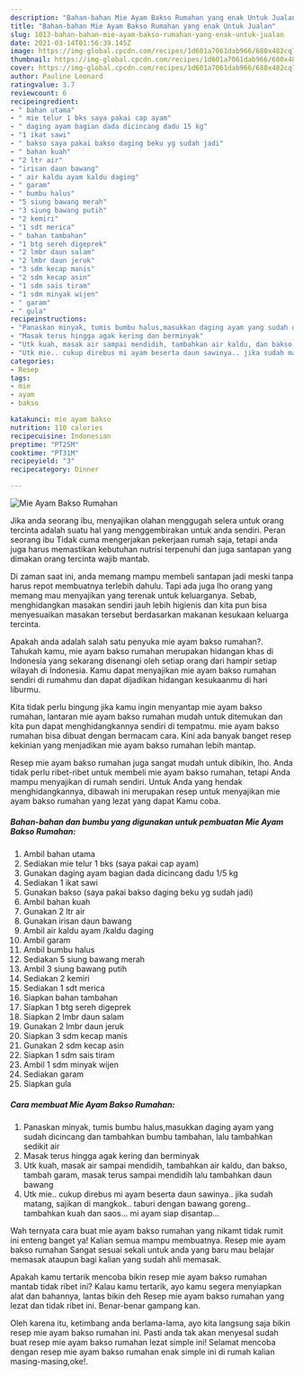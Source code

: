 ```yaml
---
description: "Bahan-bahan Mie Ayam Bakso Rumahan yang enak Untuk Jualan"
title: "Bahan-bahan Mie Ayam Bakso Rumahan yang enak Untuk Jualan"
slug: 1013-bahan-bahan-mie-ayam-bakso-rumahan-yang-enak-untuk-jualan
date: 2021-03-14T01:56:39.145Z
image: https://img-global.cpcdn.com/recipes/1d601a7061dab966/680x482cq70/mie-ayam-bakso-rumahan-foto-resep-utama.jpg
thumbnail: https://img-global.cpcdn.com/recipes/1d601a7061dab966/680x482cq70/mie-ayam-bakso-rumahan-foto-resep-utama.jpg
cover: https://img-global.cpcdn.com/recipes/1d601a7061dab966/680x482cq70/mie-ayam-bakso-rumahan-foto-resep-utama.jpg
author: Pauline Leonard
ratingvalue: 3.7
reviewcount: 6
recipeingredient:
- " bahan utama"
- " mie telur 1 bks saya pakai cap ayam"
- " daging ayam bagian dada dicincang dadu 15 kg"
- "1 ikat sawi"
- " bakso saya pakai bakso daging beku yg sudah jadi"
- " bahan kuah"
- "2 ltr air"
- "irisan daun bawang"
- " air kaldu ayam kaldu daging"
- " garam"
- " bumbu halus"
- "5 siung bawang merah"
- "3 siung bawang putih"
- "2 kemiri"
- "1 sdt merica"
- " bahan tambahan"
- "1 btg sereh digeprek"
- "2 lmbr daun salam"
- "2 lmbr daun jeruk"
- "3 sdm kecap manis"
- "2 sdm kecap asin"
- "1 sdm sais tiram"
- "1 sdm minyak wijen"
- " garam"
- " gula"
recipeinstructions:
- "Panaskan minyak, tumis bumbu halus,masukkan daging ayam yang sudah dicincang dan tambahkan bumbu tambahan, lalu tambahkan sedikit air"
- "Masak terus hingga agak kering dan berminyak"
- "Utk kuah, masak air sampai mendidih, tambahkan air kaldu, dan bakso, tambah garam, masak terus sampai mendidih lalu tambahkan daun bawang"
- "Utk mie.. cukup direbus mi ayam beserta daun sawinya.. jika sudah matang, sajikan di mangkok.. taburi dengan bawang goreng.. tambahkan kuah dan saos... mi ayam siap disantap..."
categories:
- Resep
tags:
- mie
- ayam
- bakso

katakunci: mie ayam bakso 
nutrition: 110 calories
recipecuisine: Indonesian
preptime: "PT25M"
cooktime: "PT31M"
recipeyield: "3"
recipecategory: Dinner

---
```



![Mie Ayam Bakso Rumahan](https://img-global.cpcdn.com/recipes/1d601a7061dab966/680x482cq70/mie-ayam-bakso-rumahan-foto-resep-utama.jpg)

Jika anda seorang ibu, menyajikan olahan menggugah selera untuk orang tercinta adalah suatu hal yang menggembirakan untuk anda sendiri. Peran seorang ibu Tidak cuma mengerjakan pekerjaan rumah saja, tetapi anda juga harus memastikan kebutuhan nutrisi terpenuhi dan juga santapan yang dimakan orang tercinta wajib mantab.

Di zaman  saat ini, anda memang mampu membeli santapan jadi meski tanpa harus repot membuatnya terlebih dahulu. Tapi ada juga lho orang yang memang mau menyajikan yang terenak untuk keluarganya. Sebab, menghidangkan masakan sendiri jauh lebih higienis dan kita pun bisa menyesuaikan masakan tersebut berdasarkan makanan kesukaan keluarga tercinta. 



Apakah anda adalah salah satu penyuka mie ayam bakso rumahan?. Tahukah kamu, mie ayam bakso rumahan merupakan hidangan khas di Indonesia yang sekarang disenangi oleh setiap orang dari hampir setiap wilayah di Indonesia. Kamu dapat menyajikan mie ayam bakso rumahan sendiri di rumahmu dan dapat dijadikan hidangan kesukaanmu di hari liburmu.

Kita tidak perlu bingung jika kamu ingin menyantap mie ayam bakso rumahan, lantaran mie ayam bakso rumahan mudah untuk ditemukan dan kita pun dapat menghidangkannya sendiri di tempatmu. mie ayam bakso rumahan bisa dibuat dengan bermacam cara. Kini ada banyak banget resep kekinian yang menjadikan mie ayam bakso rumahan lebih mantap.

Resep mie ayam bakso rumahan juga sangat mudah untuk dibikin, lho. Anda tidak perlu ribet-ribet untuk membeli mie ayam bakso rumahan, tetapi Anda mampu menyajikan di rumah sendiri. Untuk Anda yang hendak menghidangkannya, dibawah ini merupakan resep untuk menyajikan mie ayam bakso rumahan yang lezat yang dapat Kamu coba.

<!--inarticleads1-->

##### Bahan-bahan dan bumbu yang digunakan untuk pembuatan Mie Ayam Bakso Rumahan:

1. Ambil  bahan utama
1. Sediakan  mie telur 1 bks (saya pakai cap ayam)
1. Gunakan  daging ayam bagian dada dicincang dadu 1/5 kg
1. Sediakan 1 ikat sawi
1. Gunakan  bakso (saya pakai bakso daging beku yg sudah jadi)
1. Ambil  bahan kuah
1. Gunakan 2 ltr air
1. Gunakan irisan daun bawang
1. Ambil  air kaldu ayam /kaldu daging
1. Ambil  garam
1. Ambil  bumbu halus
1. Sediakan 5 siung bawang merah
1. Ambil 3 siung bawang putih
1. Sediakan 2 kemiri
1. Sediakan 1 sdt merica
1. Siapkan  bahan tambahan
1. Siapkan 1 btg sereh digeprek
1. Siapkan 2 lmbr daun salam
1. Gunakan 2 lmbr daun jeruk
1. Siapkan 3 sdm kecap manis
1. Gunakan 2 sdm kecap asin
1. Siapkan 1 sdm sais tiram
1. Ambil 1 sdm minyak wijen
1. Sediakan  garam
1. Siapkan  gula




<!--inarticleads2-->

##### Cara membuat Mie Ayam Bakso Rumahan:

1. Panaskan minyak, tumis bumbu halus,masukkan daging ayam yang sudah dicincang dan tambahkan bumbu tambahan, lalu tambahkan sedikit air
1. Masak terus hingga agak kering dan berminyak
1. Utk kuah, masak air sampai mendidih, tambahkan air kaldu, dan bakso, tambah garam, masak terus sampai mendidih lalu tambahkan daun bawang
1. Utk mie.. cukup direbus mi ayam beserta daun sawinya.. jika sudah matang, sajikan di mangkok.. taburi dengan bawang goreng.. tambahkan kuah dan saos... mi ayam siap disantap...




Wah ternyata cara buat mie ayam bakso rumahan yang nikamt tidak rumit ini enteng banget ya! Kalian semua mampu membuatnya. Resep mie ayam bakso rumahan Sangat sesuai sekali untuk anda yang baru mau belajar memasak ataupun bagi kalian yang sudah ahli memasak.

Apakah kamu tertarik mencoba bikin resep mie ayam bakso rumahan mantab tidak ribet ini? Kalau kamu tertarik, ayo kamu segera menyiapkan alat dan bahannya, lantas bikin deh Resep mie ayam bakso rumahan yang lezat dan tidak ribet ini. Benar-benar gampang kan. 

Oleh karena itu, ketimbang anda berlama-lama, ayo kita langsung saja bikin resep mie ayam bakso rumahan ini. Pasti anda tak akan menyesal sudah buat resep mie ayam bakso rumahan lezat simple ini! Selamat mencoba dengan resep mie ayam bakso rumahan enak simple ini di rumah kalian masing-masing,oke!.

